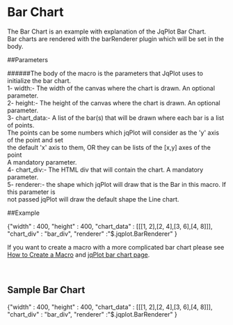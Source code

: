 [bar chart]:http://www.jqplot.com/tests/barRendererTests.php
# Bar Chart

The Bar Chart is an example with explanation of the JqPlot Bar Chart.  
Bar charts are rendered with the barRenderer plugin which will be set in the body.

##Parameters

######The body of the macro is the parameters that JqPlot uses to initialize the bar chart.  
    1- width:- The width of the canvas where the chart is drawn. An optional parameter.  
    2- height:- The height of the canvas where the chart is drawn. An optional parameter.  
    3- chart_data:- A list of the bar(s) that will be drawn where each bar is a list of points.  
       The points can be some numbers which jqPlot will consider as the 'y' axis of the point and set  
       the default 'x' axis to them, OR they can be lists of the [x,y] axes of the point  
       A mandatory parameter.  
    4- chart_div:- The HTML div that will contain the chart. A mandatory parameter.  
    5- renderer:- the shape which jqPlot will draw that is the Bar in this macro. If this parameter is  
       not passed jqPlot will draw the default shape the Line chart.


##Example
    <div class="macro macro_jqplot">
        {"width" : 400,
         "height" : 400,
         "chart_data" : [[[1, 2],[2, 4],[3, 6],[4, 8]]],
          "chart_div" : "bar_div",
          "renderer" :"$.jqplot.BarRenderer"
        }
    </div>
    
    
If you want to create a macro with a more complicated bar chart please see [How to Create a Macro](/sampleapp/#/alkiradocs/Macros_HOWTO) and [jqPlot bar chart page][bar chart].

<br />

## Sample Bar Chart

<div class="macro macro_jqplot">
{"width" : 400,
 "height" : 400,
 "chart_data" : [[[1, 2],[2, 4],[3, 6],[4, 8]]],
 "chart_div" : "bar_div",
 "renderer" :"$.jqplot.BarRenderer"
}
</div>